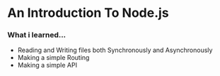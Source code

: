 # An Introduction To Node.js

<h3>What i learned...</h3>
<ul>
  <li>Reading and Writing files both Synchronously and Asynchronously</li>
  <li>Making a simple Routing</li>
  <li>Making a simple API</li>
</ul>
